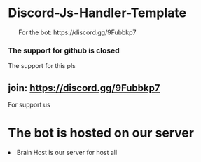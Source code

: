 # Discord-Js-Handler-Template

<ul> For the bot: https://discord.gg/9Fubbkp7 </ul>

### The support for github is closed
The support for this pls
## join: https://discord.gg/9Fubbkp7
For support us


# The bot is hosted on our server
<li> Brain Host is our server for host all </li>
